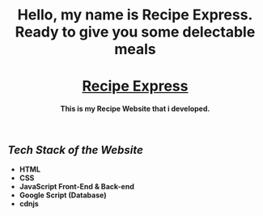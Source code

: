 
<h1 align="center"><b> Hello, my name is Recipe Express. Ready to give you some delectable meals <b></h1>
<h1 align="center"><a href='/Instagram.com/krishna9150'>Recipe Express</a></h1>
<p align="center">This is my Recipe Website that i developed. </p>
<br>
  <h2><em>Tech Stack of the Website</em></h2>
<ul>
  <li>HTML</li>
  <li>CSS</li>
  <li>JavaScript Front-End & Back-end</li>
  <li>Google Script (Database) </li>
  <li>cdnjs</li>
</ul>
